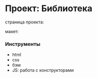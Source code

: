 # Проект: Библиотека

страница проекта: 

макет: 

### Инструменты

* html
* css
* бэм
* JS: работа с конструкторами
